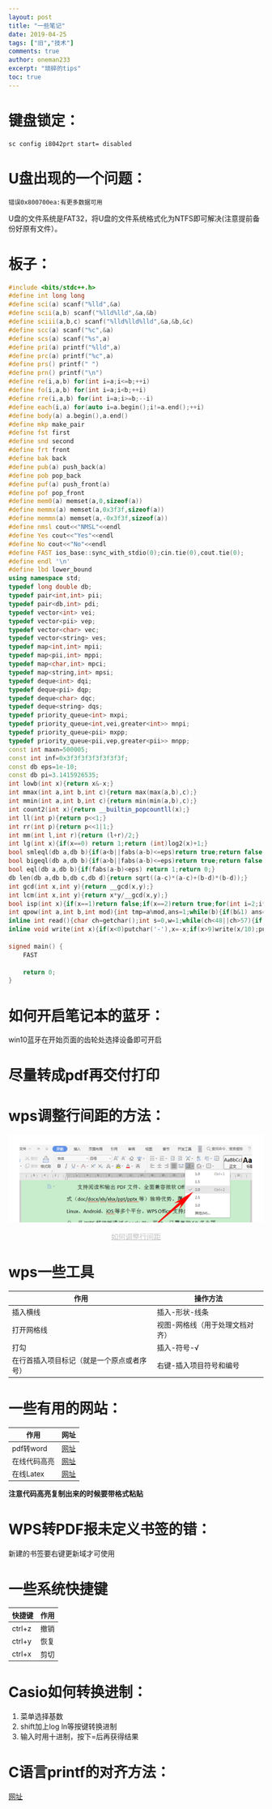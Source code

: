 ```yaml
---
layout: post
title: "一些笔记"
date: 2019-04-25
tags: ["旧","技术"]
comments: true
author: oneman233
excerpt: "琐碎的tips"
toc: true
---
```


# 键盘锁定：
    
    sc config i8042prt start= disabled

# U盘出现的一个问题：

    错误0x800700ea:有更多数据可用

U盘的文件系统是FAT32，将U盘的文件系统格式化为NTFS即可解决(注意提前备份好原有文件）。

# 板子：

```c++
#include <bits/stdc++.h>
#define int long long
#define sci(a) scanf("%lld",&a)
#define scii(a,b) scanf("%lld%lld",&a,&b)
#define sciii(a,b,c) scanf("%lld%lld%lld",&a,&b,&c)
#define scc(a) scanf("%c",&a)
#define scs(a) scanf("%s",a)
#define pri(a) printf("%lld",a)
#define prc(a) printf("%c",a)
#define prs() printf(" ")
#define prn() printf("\n")
#define re(i,a,b) for(int i=a;i<=b;++i)
#define fo(i,a,b) for(int i=a;i<b;++i)
#define rre(i,a,b) for(int i=a;i>=b;--i)
#define each(i,a) for(auto i=a.begin();i!=a.end();++i)
#define body(a) a.begin(),a.end()
#define mkp make_pair
#define fst first
#define snd second
#define frt front
#define bak back
#define pub(a) push_back(a)
#define pob pop_back
#define puf(a) push_front(a)
#define pof pop_front
#define mem0(a) memset(a,0,sizeof(a))
#define memmx(a) memset(a,0x3f3f,sizeof(a))
#define memmn(a) memset(a,-0x3f3f,sizeof(a))
#define nmsl cout<<"NMSL"<<endl
#define Yes cout<<"Yes"<<endl
#define No cout<<"No"<<endl
#define FAST ios_base::sync_with_stdio(0);cin.tie(0),cout.tie(0);
#define endl '\n'
#define lbd lower_bound
using namespace std;
typedef long double db;
typedef pair<int,int> pii;
typedef pair<db,int> pdi;
typedef vector<int> vei;
typedef vector<pii> vep;
typedef vector<char> vec;
typedef vector<string> ves;
typedef map<int,int> mpii;
typedef map<pii,int> mppi;
typedef map<char,int> mpci;
typedef map<string,int> mpsi;
typedef deque<int> dqi;
typedef deque<pii> dqp;
typedef deque<char> dqc;
typedef deque<string> dqs;
typedef priority_queue<int> mxpi;
typedef priority_queue<int,vei,greater<int>> mnpi;
typedef priority_queue<pii> mxpp;
typedef priority_queue<pii,vep,greater<pii>> mnpp;
const int maxn=500005;
const int inf=0x3f3f3f3f3f3f3f3f;
const db eps=1e-10;
const db pi=3.1415926535;
int lowb(int x){return x&-x;}
int mmax(int a,int b,int c){return max(max(a,b),c);}
int mmin(int a,int b,int c){return min(min(a,b),c);}
int count2(int x){return __builtin_popcountll(x);}
int ll(int p){return p<<1;}
int rr(int p){return p<<1|1;}
int mm(int l,int r){return (l+r)/2;}
int lg(int x){if(x==0) return 1;return (int)log2(x)+1;}
bool smleql(db a,db b){if(a<b||fabs(a-b)<=eps)return true;return false;}
bool bigeql(db a,db b){if(a>b||fabs(a-b)<=eps)return true;return false;}
bool eql(db a,db b){if(fabs(a-b)<eps) return 1;return 0;}
db len(db a,db b,db c,db d){return sqrt((a-c)*(a-c)+(b-d)*(b-d));}
int gcd(int x,int y){return __gcd(x,y);}
int lcm(int x,int y){return x*y/__gcd(x,y);}
bool isp(int x){if(x==1)return false;if(x==2)return true;for(int i=2;i*i<=x;++i)if(x%i==0)return false;return true;}
int qpow(int a,int b,int mod){int tmp=a%mod,ans=1;while(b){if(b&1) ans=(ans*tmp)%mod;tmp=(tmp*tmp)%mod;b>>=1;}return ans;}
inline int read(){char ch=getchar();int s=0,w=1;while(ch<48||ch>57){if(ch=='-')w=-1;ch=getchar();}while(ch>=48&&ch<=57){s=(s<<1)+(s<<3)+ch-48;ch=getchar();}return s*w;}
inline void write(int x){if(x<0)putchar('-'),x=-x;if(x>9)write(x/10);putchar(x%10+48);}

signed main() {
    FAST

    return 0;
}
```

# 如何开启笔记本的蓝牙：

win10蓝牙在开始页面的齿轮处选择设备即可开启

# 尽量转成pdf再交付打印

# wps调整行间距的方法：

<div align=center>
    <img src="../images/2019-04-25-YiXieBiJi-1.png"/>
    <p style="font-size:14px;color:#C0C0C0;text-decoration:underline">
        如何调整行间距
    </p>
</div>

# wps一些工具

| 作用 | 操作方法 |
|----|----|
|插入横线|插入-形状-线条|
|打开网格线|视图-网格线（用于处理文档对齐）|
|打勾|插入-符号-√|
|在行首插入项目标记（就是一个原点或者序号）|右键-插入项目符号和编号|

# 一些有用的网站：

|作用|网址|
|----|----|
|pdf转word| [网址](https://smallpdf.com/cn/pdf-to-word) |
|在线代码高亮| [网址](http://www.planetb.ca/syntax-highlight-word) |
|在线Latex| [网址](https://zh.numberempire.com/latexequationeditor.php) |

**注意代码高亮复制出来的时候要带格式粘贴**

# WPS转PDF报未定义书签的错：

新建的书签要右键更新域才可使用

# 一些系统快捷键

| 快捷键 | 作用 |
| ---- | ---- |
| ctrl+z | 撤销 |
| ctrl+y | 恢复 |
| ctrl+x | 剪切 |

# Casio如何转换进制：

1. 菜单选择基数
2. shift加上log ln等按键转换进制
3. 输入时用十进制，按下=后再获得结果

# C语言printf的对齐方法：

[网址](https://blog.csdn.net/abcdu1/article/details/74926375/)